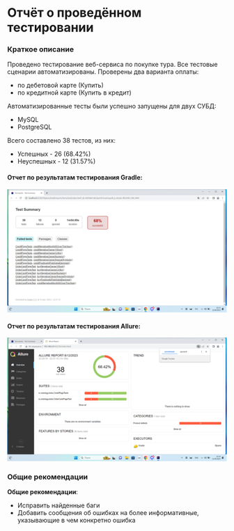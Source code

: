 # Отчёт о проведённом тестировании
### Краткое описание
Проведено тестирование веб-сервиса по покупке тура. Все тестовые сценарии автоматизированы. Проверены два варианта оплаты:
- по дебетовой карте (Купить)
- по кредитной карте (Купить в кредит)

Автоматизированные тесты были успешно запущены для двух СУБД:
- MySQL
- PostgreSQL

Всего составлено 38 тестов, из них:
- Успешных - 26 (68.42%)
- Неуспешных - 12 (31.57%)


#### Отчет по результатам тестирования Gradle:
![img_1.png](img_1.png)


#### Отчет по результатам тестирования Allure:
![img_2.png](img_2.png)


### Общие рекомендации

**Общие рекомендации**:
* Исправить найденные баги
* Добавить сообщения об ошибках на более информативные, указывающие в чем конкретно ошибка